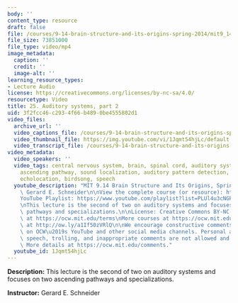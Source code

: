 ```yaml
---
body: ''
content_type: resource
draft: false
file: /courses/9-14-brain-structure-and-its-origins-spring-2014/mit9_14s14_lec25_360p_16_9.mp4
file_size: 73851000
file_type: video/mp4
image_metadata:
  caption: ''
  credit: ''
  image-alt: ''
learning_resource_types:
- Lecture Audio
license: https://creativecommons.org/licenses/by-nc-sa/4.0/
resourcetype: Video
title: 25. Auditory systems, part 2
uid: 3f2fcc46-c293-4f66-b489-0be4555802d1
video_files:
  archive_url: ''
  video_captions_file: /courses/9-14-brain-structure-and-its-origins-spring-2014/mit9_14s14_lec25_captions.vtt
  video_thumbnail_file: https://img.youtube.com/vi/1Jqmt54hjLc/default.jpg
  video_transcript_file: /courses/9-14-brain-structure-and-its-origins-spring-2014/mit9_14s14_lec25_transcript.pdf
video_metadata:
  video_speakers: ''
  video_tags: central nervous system, brain, spinal cord, auditory system, hearing,
    ascending pathway, sound localization, auditory pattern detection, specialization,
    echolocation, birdsong, speech
  youtube_description: "MIT 9.14 Brain Structure and Its Origins, Spring 2014\nInstructor:\
    \ Gerard E. Schneider\n\nView the complete course (or resource): https://ocw.mit.edu/9-14S14\n\
    YouTube Playlist: https://www.youtube.com/playlist?list=PLUl4u3cNGP62ABe0O-0qtaHHxyKQi1ZwR\n\
    \nThis lecture is the second of two on auditory systems and focuses on two ascending\
    \ pathways and specializations.\n\nLicense: Creative Commons BY-NC-SA\nMore information\
    \ at https://ocw.mit.edu/terms\nMore courses at https://ocw.mit.edu\nSupport OCW\
    \ at http://ow.ly/a1If50zVRlQ\n\nWe encourage constructive comments and discussion\
    \ on OCW\u2019s YouTube and other social media channels. Personal attacks, hate\
    \ speech, trolling, and inappropriate comments are not allowed and may be removed.\
    \ More details at https://ocw.mit.edu/comments."
  youtube_id: 1Jqmt54hjLc
---
```

**Description:** This lecture is the second of two on auditory systems and focuses on two ascending pathways and specializations.

**Instructor:** Gerard E. Schneider